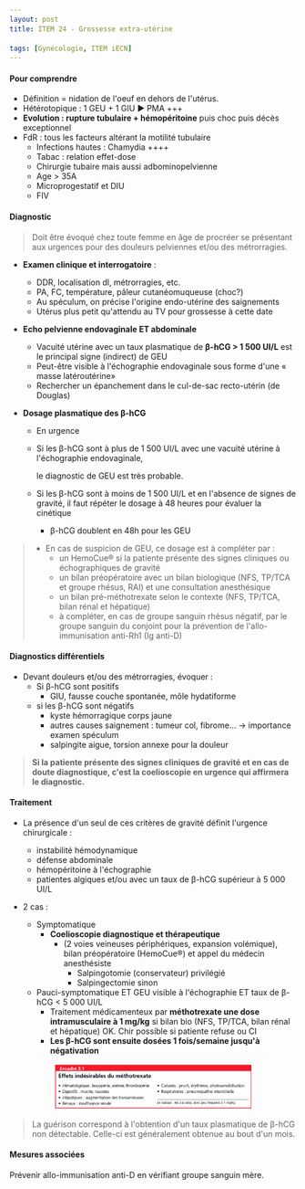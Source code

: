 ```yaml
---
layout: post
title: ITEM 24 - Grossesse extra-utérine

tags: [Gynécologie, ITEM iECN]
---
```


#### Pour comprendre

- Définition = nidation de l'oeuf en dehors de l'utérus.
- Hétérotopique : 1 GEU + 1 GIU :arrow_forward: PMA +++
- **Evolution : rupture tubulaire + hémopéritoine** puis choc puis décès exceptionnel
- FdR : tous les facteurs altérant la motilité tubulaire
  - Infections hautes : Chamydia ++++
  - Tabac : relation effet-dose
  - Chirurgie tubaire mais aussi adbominopelvienne
  - Age > 35A
  - Microprogestatif et DIU
  - FIV

#### Diagnostic

> Doit être évoqué chez toute femme en âge de procréer se présentant aux urgences pour des douleurs pelviennes et/ou des métrorragies.

- **Examen clinique et interrogatoire** :

  - DDR, localisation dl, métrorragies, etc.
  - PA, FC, température, pâleur cutanéomuqueuse (choc?)
  - Au spéculum, on précise l'origine endo-utérine des saignements
  - Utérus plus petit qu'attendu au TV pour grossesse à cette date

- **Echo pelvienne endovaginale ET abdominale**

  - Vacuité utérine avec un taux plasmatique de **β-hCG > 1 500 UI/L** est le principal signe (indirect) de GEU
  - Peut-être visible à l'échographie endovaginale sous forme d'une « masse latéroutérine»
  - Rechercher un épanchement dans le cul-de-sac recto-utérin (de Douglas)

- **Dosage plasmatique des β-hCG**

  - En urgence

  - Si les β-hCG sont à plus de 1 500 UI/L avec une vacuité utérine à l'échographie endovaginale,

    le diagnostic de GEU est très probable.

  - Si les β-hCG sont à moins de 1 500 UI/L et en l'absence de signes de gravité, il faut répéter le dosage à 48 heures pour évaluer la cinétique

    - β-hCG doublent en 48h pour les GEU



> - En cas de suspicion de GEU, ce dosage est à compléter par :
>   - un HemoCue® si la patiente présente des signes cliniques ou échographiques de gravité 
>   - un bilan préopératoire avec un bilan biologique (NFS, TP/TCA et groupe rhésus, RAI) et une consultation anesthésique 
>   - un bilan pré-méthotrexate selon le contexte (NFS, TP/TCA, bilan rénal et hépatique) 
>   - à compléter, en cas de groupe sanguin rhésus négatif, par le groupe sanguin du conjoint pour la prévention de l'allo-immunisation anti-Rh1 (Ig anti-D)

#### Diagnostics différentiels

- Devant douleurs et/ou des métrorragies, évoquer :
  - Si β-hCG sont positifs
    - GIU, fausse couche spontanée, môle hydatiforme
  - si les β-hCG sont négatifs
    - kyste hémorragique corps jaune
    - autres causes saignement : tumeur col, fibrome... -> importance examen spéculum
    - salpingite aigue, torsion annexe pour la douleur

> **Si la patiente présente des signes cliniques de gravité et en cas de doute diagnostique, c'est la coelioscopie en urgence qui affirmera le diagnostic.**

#### Traitement 

- La présence d'un seul de ces critères de gravité définit l'urgence chirurgicale :
  -  instabilité hémodynamique 
  - défense abdominale 
  - hémopéritoine à l'échographie
  - patientes algiques et/ou avec un taux de β-hCG supérieur à 5 000 UI/L



- 2 cas :
  - Symptomatique
    - **Coelioscopie diagnostique et thérapeutique**
      - (2 voies veineuses périphériques, expansion volémique), bilan préopératoire (HemoCue®) et appel du médecin anesthésiste
        - Salpingotomie (conservateur) privilégié 
        - Salpingectomie sinon
  - Pauci-symptomatique ET GEU visible à l'échographie ET taux de β-hCG < 5 000 UI/L
    - Traitement médicamenteux par **méthotrexate une dose intramusculaire à 1 mg/kg** si bilan bio (NFS, TP/TCA, bilan rénal et hépatique) OK. Chir possible si patiente refuse ou CI
    - **Les β-hCG sont ensuite dosées 1 fois/semaine jusqu'à négativation**

<p align="center">
  <img src="/assets/docs/ITEMS/Gyneco/24GEU/fiche1.png" style="width:70%"/>
</p>



> La guérison correspond à l'obtention d'un taux plasmatique de β-hCG non détectable. Celle-ci est généralement obtenue au bout d'un mois.

#### Mesures associées

Prévenir allo-immunisation anti-D en vérifiant groupe sanguin mère.